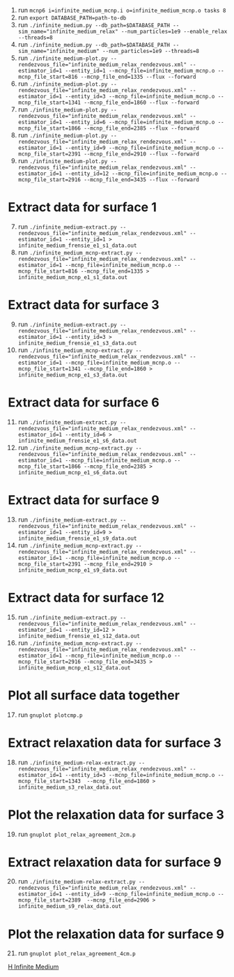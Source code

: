 1. run `mcnp6 i=infinite_medium_mcnp.i o=infinite_medium_mcnp.o tasks 8`
2. run `export DATABASE_PATH=path-to-db`
3. run `./infinite_medium.py --db_path=$DATABASE_PATH --sim_name="infinite_medium_relax" --num_particles=1e9 --enable_relax --threads=8`
4. run `./infinite_medium.py --db_path=$DATABASE_PATH --sim_name="infinite_medium" --num_particles=1e9 --threads=8`
4. run `./infinite_medium-plot.py --rendezvous_file="infinite_medium_relax_rendezvous.xml" --estimator_id=1 --entity_id=1 --mcnp_file=infinite_medium_mcnp.o --mcnp_file_start=816 --mcnp_file_end=1335 --flux --forward`
5. run `./infinite_medium-plot.py --rendezvous_file="infinite_medium_relax_rendezvous.xml" --estimator_id=1 --entity_id=3 --mcnp_file=infinite_medium_mcnp.o --mcnp_file_start=1341 --mcnp_file_end=1860 --flux --forward`
6. run `./infinite_medium-plot.py --rendezvous_file="infinite_medium_relax_rendezvous.xml" --estimator_id=1 --entity_id=6 --mcnp_file=infinite_medium_mcnp.o --mcnp_file_start=1866 --mcnp_file_end=2385 --flux --forward`
7. run `./infinite_medium-plot.py --rendezvous_file="infinite_medium_relax_rendezvous.xml" --estimator_id=1 --entity_id=9 --mcnp_file=infinite_medium_mcnp.o --mcnp_file_start=2391 --mcnp_file_end=2910 --flux --forward`
8. run `./infinite_medium-plot.py --rendezvous_file="infinite_medium_relax_rendezvous.xml" --estimator_id=1 --entity_id=12 --mcnp_file=infinite_medium_mcnp.o --mcnp_file_start=2916 --mcnp_file_end=3435 --flux --forward`

# Extract data for surface 1
7. run `./infinite_medium-extract.py --rendezvous_file="infinite_medium_relax_rendezvous.xml" --estimator_id=1 --entity_id=1 > infinite_medium_frensie_e1_s1_data.out`
8. run `./infinite_medium_mcnp-extract.py --rendezvous_file="infinite_medium_relax_rendezvous.xml" --estimator_id=1 --mcnp_file=infinite_medium_mcnp.o --mcnp_file_start=816 --mcnp_file_end=1335 > infinite_medium_mcnp_e1_s1_data.out`

# Extract data for surface 3
9. run `./infinite_medium-extract.py --rendezvous_file="infinite_medium_relax_rendezvous.xml" --estimator_id=1 --entity_id=3 > infinite_medium_frensie_e1_s3_data.out`
10. run `./infinite_medium_mcnp-extract.py --rendezvous_file="infinite_medium_relax_rendezvous.xml" --estimator_id=1 --mcnp_file=infinite_medium_mcnp.o --mcnp_file_start=1341 --mcnp_file_end=1860 > infinite_medium_mcnp_e1_s3_data.out`

# Extract data for surface 6
11. run `./infinite_medium-extract.py --rendezvous_file="infinite_medium_relax_rendezvous.xml" --estimator_id=1 --entity_id=6 > infinite_medium_frensie_e1_s6_data.out`
12. run `./infinite_medium_mcnp-extract.py --rendezvous_file="infinite_medium_relax_rendezvous.xml" --estimator_id=1 --mcnp_file=infinite_medium_mcnp.o --mcnp_file_start=1866 --mcnp_file_end=2385 > infinite_medium_mcnp_e1_s6_data.out`

# Extract data for surface 9
13. run `./infinite_medium-extract.py --rendezvous_file="infinite_medium_relax_rendezvous.xml" --estimator_id=1 --entity_id=9 > infinite_medium_frensie_e1_s9_data.out`
14. run `./infinite_medium_mcnp-extract.py --rendezvous_file="infinite_medium_relax_rendezvous.xml" --estimator_id=1 --mcnp_file=infinite_medium_mcnp.o --mcnp_file_start=2391 --mcnp_file_end=2910 > infinite_medium_mcnp_e1_s9_data.out`

# Extract data for surface 12
15. run `./infinite_medium-extract.py --rendezvous_file="infinite_medium_relax_rendezvous.xml" --estimator_id=1 --entity_id=12 > infinite_medium_frensie_e1_s12_data.out`
16. run `./infinite_medium_mcnp-extract.py --rendezvous_file="infinite_medium_relax_rendezvous.xml" --estimator_id=1 --mcnp_file=infinite_medium_mcnp.o --mcnp_file_start=2916 --mcnp_file_end=3435 > infinite_medium_mcnp_e1_s12_data.out`

# Plot all surface data together
17. run `gnuplot plotcmp.p`

# Extract relaxation data for surface 3
18. run `./infinite_medium-relax-extract.py --rendezvous_file="infinite_medium_relax_rendezvous.xml" --estimator_id=1 --entity_id=3 --mcnp_file=infinite_medium_mcnp.o --mcnp_file_start=1343  --mcnp_file_end=1860 > infinite_medium_s3_relax_data.out`

# Plot the relaxation data for surface 3
19. run `gnuplot plot_relax_agreement_2cm.p`

# Extract relaxation data for surface 9
20. run `./infinite_medium-relax-extract.py --rendezvous_file="infinite_medium_relax_rendezvous.xml" --estimator_id=1 --entity_id=9 --mcnp_file=infinite_medium_mcnp.o --mcnp_file_start=2389  --mcnp_file_end=2906 > infinite_medium_s9_relax_data.out`

# Plot the relaxation data for surface 9
21. run `gnuplot plot_relax_agreement_4cm.p`

[H Infinite Medium](h_infinite_medium_current.png "H Infinite Medium")